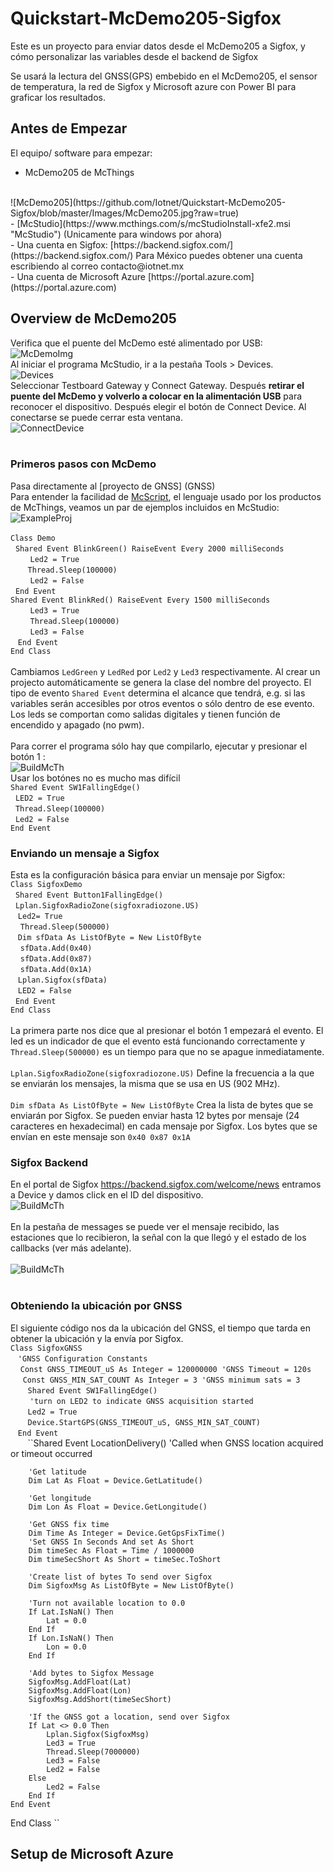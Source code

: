 # Quickstart-McDemo205-Sigfox #
Este es un proyecto para enviar datos desde el McDemo205 a Sigfox, y cómo personalizar las variables desde el backend de Sigfox

Se usará la lectura del GNSS(GPS) embebido en el McDemo205, el sensor de temperatura, la red de Sigfox y Microsoft azure con Power BI para graficar los resultados.

## Antes de Empezar ##
El equipo/ software para empezar:
<br />
- McDemo205 de McThings
<br />
![McDemo205](https://github.com/Iotnet/Quickstart-McDemo205-Sigfox/blob/master/Images/McDemo205.jpg?raw=true)
<br />
- [McStudio](https://www.mcthings.com/s/mcStudioInstall-xfe2.msi "McStudio")  (Unicamente para windows por ahora) <br />
- Una cuenta en Sigfox: [https://backend.sigfox.com/](https://backend.sigfox.com/) Para México puedes obtener una cuenta escribiendo al correo contacto@iotnet.mx<br />
- Una cuenta de Microsoft Azure [https://portal.azure.com](https://portal.azure.com)

## Overview de McDemo205 ##
Verifica que el puente del McDemo esté alimentado por USB:
![McDemoImg](https://github.com/Iotnet/Quickstart-McDemo205-Sigfox/blob/master/Images/Connection.png?raw=true)<br /> 
Al iniciar el programa McStudio, ir a la pestaña Tools > Devices.  <br />
![Devices](https://github.com/Iotnet/Quickstart-McDemo205-Sigfox/blob/master/Images/Captura%20de%20pantalla%202017-01-18%20a%20las%207.10.12%20p.m..png?raw=true)<br />
Seleccionar Testboard Gateway y Connect Gateway. Después **retirar el puente del McDemo y volverlo a colocar en la alimentación USB** para reconocer el dispositivo. Después elegir el botón de Connect Device. Al conectarse se puede cerrar esta ventana. 
<br />
![ConnectDevice](https://github.com/Iotnet/Quickstart-McDemo205-Sigfox/blob/master/Images/ConnectDev.png?raw=true)<br />
<br /> 
### Primeros pasos con McDemo <br />
Pasa directamente al [proyecto de GNSS] (GNSS) <br />
Para entender la facilidad de [McScript](https://static1.squarespace.com/static/5644f11fe4b0d6ca7d80d351/t/57c61f35b8a79ba9708b2cc4/1472601916268/mc-ScriptUserGuide.pdf), el lenguaje usado por los productos de McThings, veamos un par de ejemplos incluidos en McStudio:
![ExampleProj](https://github.com/Iotnet/Quickstart-McDemo205-Sigfox/blob/master/Images/ExampleProj.png?raw=true) <br />

``Class Demo``                                                     <br />
   ``Shared Event BlinkGreen() RaiseEvent Every 2000 milliSeconds`` <br />
         ``Led2 = True``                                            <br />
         ``Thread.Sleep(100000)``                                     <br />
         ``Led2 = False``                <br />
   ``End Event``                             <br />
   ``Shared Event BlinkRed() RaiseEvent Every 1500 milliSeconds``<br />
         ``Led3 = True`` <br />
         ``Thread.Sleep(100000)`` <br />
         ``Led3 = False`` <br />
    ``End Event`` <br />
``End Class`` <br /> <br />
Cambiamos ``LedGreen`` y ``LedRed`` por ``Led2`` y ``Led3`` respectivamente. Al crear un projecto automáticamente se genera la clase del nombre del proyecto. El tipo de evento ``Shared Event`` determina el alcance que tendrá, e.g. si las variables serán accesibles por otros eventos o sólo dentro de ese evento. Los leds se comportan como salidas digitales y tienen función de encendido y apagado (no pwm). <br /> <br />
Para correr el programa sólo hay que compilarlo, ejecutar y presionar el botón 1 : <br />
![BuildMcTh](https://github.com/Iotnet/Quickstart-McDemo205-Sigfox/blob/master/Images/BuildMcTh.png?raw=true) <br />
Usar los botónes no es mucho mas difícil<br />
``Shared Event SW1FallingEdge()``<br />
   ``LED2 = True``<br />
   ``Thread.Sleep(100000)``<br />
   ``Led2 = False``<br />
``End Event``<br />

### Enviando un mensaje a Sigfox
Esta es la configuración básica para enviar un mensaje por Sigfox:<br />
``Class SigfoxDemo``<br />
   ``Shared Event Button1FallingEdge()`` <br />
      ``Lplan.SigfoxRadioZone(sigfoxradiozone.US)``<br />
      ``Led2= True``<br />
      ``Thread.Sleep(500000)``<br />
      ``Dim sfData As ListOfByte = New ListOfByte``<br />
      ``sfData.Add(0x40)``<br />
      ``sfData.Add(0x87)``<br />
      ``sfData.Add(0x1A)``<br />
      ``Lplan.Sigfox(sfData)``<br />
      ``LED2 = False``<br />
   ``End Event``<br />
``End Class``<br />  
<br />
La primera parte nos dice que al presionar el botón 1 empezará el evento. El led es un indicador de que el evento está funcionando correctamente y ``Thread.Sleep(500000)`` es un tiempo para que no se apague inmediatamente.<br /> <br />
``Lplan.SigfoxRadioZone(sigfoxradiozone.US)`` Define la frecuencia a la que se enviarán los mensajes, la misma que se usa en US (902 MHz).<br /> <br />
``Dim sfData As ListOfByte = New ListOfByte`` Crea la lista de bytes que se enviarán por Sigfox. Se pueden enviar hasta 12 bytes por mensaje (24 caracteres en hexadecimal) en cada mensaje por Sigfox. Los bytes que se envían en este mensaje son ``0x40 0x87 0x1A`` <br />

### Sigfox Backend
En el portal de Sigfox https://backend.sigfox.com/welcome/news entramos a Device y damos click en el ID del dispositivo.<br />
![BuildMcTh](https://github.com/Iotnet/Quickstart-McDemo205-Sigfox/blob/master/Images/Device.png?raw=true) <br /> <br />
En la pestaña de messages se puede ver el mensaje recibido, las estaciones que lo recibieron, la señal con la que llegó y el estado de los callbacks (ver más adelante). <br /> <br />
![BuildMcTh](https://github.com/Iotnet/Quickstart-McDemo205-Sigfox/blob/master/Images/Msg.png?raw=true) <br /> <br />

### Obteniendo la ubicación por GNSS
El siguiente código nos da la ubicación del GNSS, el tiempo que tarda en obtener la ubicación y la envía por Sigfox. <br />
``Class SigfoxGNSS``<br />
     `` 'GNSS Configuration Constants `` <br />
      ``Const GNSS_TIMEOUT_uS As Integer = 120000000 'GNSS Timeout = 120s`` <br />
      ``Const GNSS_MIN_SAT_COUNT As Integer = 3 'GNSS minimum sats = 3`` <br />
    
    ``Shared Event SW1FallingEdge()``<br />
       `` 'turn on LED2 to indicate GNSS acquisition started`` <br />
        ``Led2 = True``<br />
        ``Device.StartGPS(GNSS_TIMEOUT_uS, GNSS_MIN_SAT_COUNT)``<br />
    ``End Event`` <br />
    
    ``Shared Event LocationDelivery()
        'Called when GNSS location acquired or timeout occurred
        
        'Get latitude
        Dim Lat As Float = Device.GetLatitude()
        
        'Get longitude
        Dim Lon As Float = Device.GetLongitude()
        
        'Get GNSS fix time
        Dim Time As Integer = Device.GetGpsFixTime()
        'Set GNSS In Seconds And set As Short 
        Dim timeSec As Float = Time / 1000000
        Dim timeSecShort As Short = timeSec.ToShort
        
        'Create list of bytes To send over Sigfox
        Dim SigfoxMsg As ListOfByte = New ListOfByte()
        
        'Turn not available location to 0.0
        If Lat.IsNaN() Then
            Lat = 0.0
        End If
        If Lon.IsNaN() Then
            Lon = 0.0
        End If
        
        'Add bytes to Sigfox Message
        SigfoxMsg.AddFloat(Lat)
        SigfoxMsg.AddFloat(Lon)
        SigfoxMsg.AddShort(timeSecShort)
        
        'If the GNSS got a location, send over Sigfox 
        If Lat <> 0.0 Then
            Lplan.Sigfox(SigfoxMsg)
            Led3 = True
            Thread.Sleep(7000000)
            Led3 = False
            Led2 = False
        Else
            Led2 = False
        End If
    End Event   
End Class 
``
<br />


  
## Setup de Microsoft Azure ##

